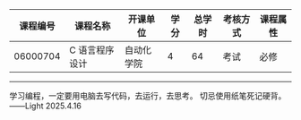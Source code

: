 | 课程编号 | 课程名称       | 开课单位   | 学分 | 总学时 | 考核方式 | 课程属性 |
| -------- | -------------- | ---------- | ---- | ------ | -------- | -------- |
| 06000704 | C 语言程序设计 | 自动化学院 | 4    | 64     | 考试     | 必修     |

---
学习编程，一定要用电脑去写代码，去运行，去思考。
切忌使用纸笔死记硬背。
——Light 2025.4.16